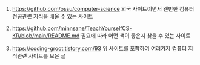 1. https://github.com/ossu/computer-science
외국 사이트이면서 왠만한 컴퓨터 전공관련 지식을 배울 수 있는 사이트

2. https://github.com/minnsane/TeachYourselfCS-KR/blob/main/README.md
필요에 따라 어떤 책이 좋은지 찾을 수 있는 사이트

3. https://coding-groot.tistory.com/93
위 사이트를 포함하여 여러가지 컴퓨터 지식관련 사이트를 모은 글
